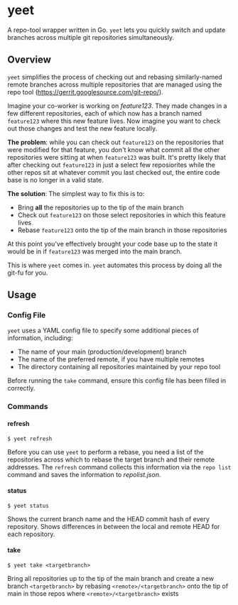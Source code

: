 # yeet
 A repo-tool wrapper written in Go. `yeet` lets you quickly switch and update branches across multiple git repositories simultaneously.

 ## Overview
 `yeet` simplifies the process of checking out and rebasing similarly-named remote branches across multiple repositories that are managed using the repo tool (https://gerrit.googlesource.com/git-repo/).

 Imagine your co-worker is working on *feature123*. They made changes in a few different repositories, each of which now has a branch named `feature123` where this new feature lives. Now imagine you want to check out those changes and test the new feature locally.

 **The problem**: while you can check out `feature123` on the repositories that were modified for that feature, you don't know what commit all the other repositories were sitting at when `feature123` was built. It's pretty likely that after checking out `feature123` in just a select few reposiorites while the other repos sit at whatever commit you last checked out, the entire code base is no longer in a valid state.

 **The solution**: The simplest way to fix this is to:
 - Bring **all** the repositories up to the tip of the main branch
 - Check out `feature123` on those select repositories in which this feature lives
 - Rebase `feature123` onto the tip of the main branch in those repositories

 At this point you've effectively brought your code base up to the state it would be in if `feature123` was merged into the main branch.

 This is where `yeet` comes in. `yeet` automates this process by doing all the git-fu for you.

## Usage

### Config File

`yeet` uses a YAML config file to specify some additional pieces of information, including:
- The name of your main (production/development) branch
- The name of the preferred remote, if you have multiple remotes
- The directory containing all repositories maintained by your repo tool

Before running the `take` command, ensure this config file has been filled in correctly.

### Commands

#### refresh

```
$ yeet refresh
```

Before you can use `yeet` to perform a rebase, you need a list of the repositories across which to rebase the target branch and their remote addresses. The `refresh` command collects this information via the `repo list` command and saves the information to *repolist.json*.

#### status

```
$ yeet status
```

Shows the current branch name and the HEAD commit hash of every repository. Shows differences in between the local and remote HEAD for each repository.

#### take

```
$ yeet take <targetbranch>
```

Bring all repositories up to the tip of the main branch and create a new branch `<targetbranch>` by rebasing `<remote>/<targetbranch>` onto the tip of main in those repos where `<remote>/<targetbranch>` exists
